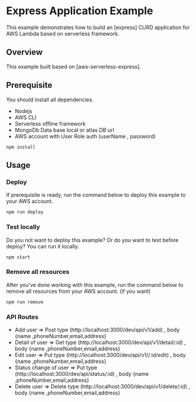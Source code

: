 # Express Application Example

This  example demonstrates how to build an [express] CURD application for AWS Lambda based on serverless framework.

## Overview
This example built based on [aws-serverless-express].

## Prerequisite
You should install all dependencies.

- Nodejs
- AWS CLI
- Serverless offline framework
- MongoDb Data base local or atlas DB url
- AWS account with User Role auth (userName , password)

```
npm install
```

## Usage
### Deploy
If prerequisite is ready, run the command below to deploy this example to your AWS account.
```
npm run deploy
```

### Test locally
Do you not want to deploy this example? Or do you want to test before deploy? You can run it locally.
```
npm start
```

### Remove all resources
After you've done working with this example, run the command below to remove all resources from your AWS account. (if you want)
```
npm run remove
```


### API Routes
- Add user  => Post type (http://localhost:3000/dev/api/v1/add)  ,   body {name ,phoneNumber,email,address}
- Detail of user  => Get type  (http://localhost:3000/dev/api/v1/detail/:id)  ,   body {name ,phoneNumber,email,address}
- Edit user  => Put type  (http://localhost:3000/dev/api/v1//:id/edit)  ,   body {name ,phoneNumber,email,address}
- Status change of  user  => Put type (http://localhost:3000/dev/api/status/:id)   ,  body {name ,phoneNumber,email,address}
- Delete user  =>  Delete type (http://localhost:3000/dev/api/v1/delete/:id)  ,  body {name ,phoneNumber,email,address}